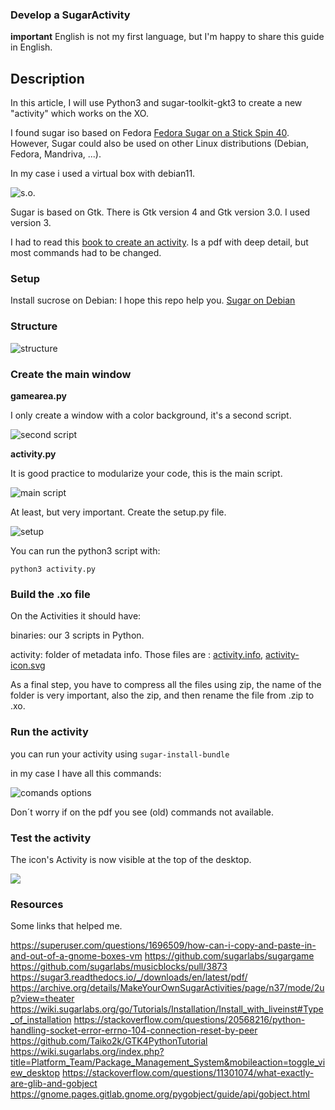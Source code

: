 ### Develop a SugarActivity

**important** English is not my first language, but I'm happy to share this guide in English.

## Description

In this article, I will use Python3 and sugar-toolkit-gkt3 to create a new "activity" which works on the XO.

I found sugar iso based on Fedora [Fedora Sugar on a Stick Spin 40](https://fedoraproject.org/spins/soas/download). However, Sugar could also be used on other Linux distributions (Debian, Fedora, Mandriva, ...).

In my case i used a virtual box with debian11.

![s.o.](./imgs/debian01.png)

Sugar is based on Gtk. There is Gtk version 4 and Gtk version 3.0. I used version 3.

I had to read this [book to create an activity](https://archive.org/details/MakeYourOwnSugarActivities/page/n31/mode/1up?view=theater). Is a pdf with deep detail, but most commands had to be changed.

### Setup 

Install sucrose on Debian: I hope this repo help you. [Sugar on Debian](https://salsa.debian.org/pkg-sugar-team/sugar)

### Structure

![structure](./imgs/structure.png)


### Create the main window 

**gamearea.py**

I only create a window with a color background, it's a second script.

![second script](./imgs/gamearea.png)


**activity.py**

It is good practice to modularize your code, this is the main script.

![main script](./imgs/activitycode.png)

At least, but very important. Create the setup.py file. 

![setup](./imgs/setupfile.png)

You can run the python3 script with:

`python3 activity.py`

### Build the .xo file

On the Activities it should have:

binaries: our 3 scripts in Python.

activity: folder of metadata info. Those files are : [activity.info](./activity/activity.info), [activity-icon.svg](./activity/activity-icon.svg)

As a final step, you have to compress all the files using zip, the name of the folder is very important, also the zip, and then rename the file from .zip to .xo.

### Run the activity

you can run your activity using `sugar-install-bundle`

in my case I have all this commands: 

![comands options](./imgs/cmds-options.png)

Don´t worry if on the pdf you see (old) commands not available.

### Test the activity

The icon's Activity is now visible at the top of the desktop.

![](./imgs/last-activity.jpg)

### Resources

Some links that helped me.

https://superuser.com/questions/1696509/how-can-i-copy-and-paste-in-and-out-of-a-gnome-boxes-vm
https://github.com/sugarlabs/sugargame
https://github.com/sugarlabs/musicblocks/pull/3873
https://sugar3.readthedocs.io/_/downloads/en/latest/pdf/
https://archive.org/details/MakeYourOwnSugarActivities/page/n37/mode/2up?view=theater
https://wiki.sugarlabs.org/go/Tutorials/Installation/Install_with_liveinst#Type_of_installation
https://stackoverflow.com/questions/20568216/python-handling-socket-error-errno-104-connection-reset-by-peer
https://github.com/Taiko2k/GTK4PythonTutorial
https://wiki.sugarlabs.org/index.php?title=Platform_Team/Package_Management_System&mobileaction=toggle_view_desktop
https://stackoverflow.com/questions/11301074/what-exactly-are-glib-and-gobject
https://gnome.pages.gitlab.gnome.org/pygobject/guide/api/gobject.html
